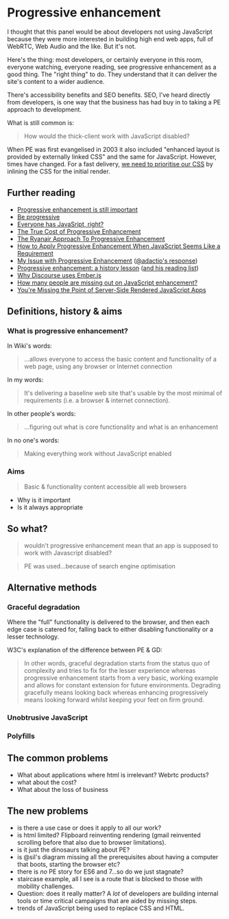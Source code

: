 # Progressive enhancement

I thought that this panel would be about developers not using JavaScript because they were more interested in building high end web apps, full of WebRTC, Web Audio and the like. But it's not.

Here's the thing: most developers, or certainly everyone in this room, everyone watching, everyone reading, see progressive enhancement as a good thing. The "right thing" to do. They understand that it can deliver the site's content to a wider audience.

There's accessibility benefits and SEO benefits. SEO, I've heard directly from developers, is one way that the business has had buy in to taking a PE approach to development.

What is still common is:

> How would the thick-client work with JavaScript disabled?

When PE was first evangelised in 2003 it also included "enhanced layout is provided by externally linked CSS" and the same for JavaScript. However, times have changed. For a fast delivery, [we need to prioritise our CSS](https://youtu.be/d5_6yHixpsQ?t=2m25s) by inlining the CSS for the initial render.










## Further reading

- [Progressive enhancement is still important](http://jakearchibald.com/2013/progressive-enhancement-still-important/)
- [Be progressive](https://adactio.com/journal/7706)
- [Everyone has JavaSript, right?](http://kryogenix.org/code/browser/everyonehasjs.html)
- [The True Cost of Progressive Enhancement](http://blog.easy-designs.net/archives/the-true-cost-of-progressive-enhancement/)
- [The Ryanair Approach To Progressive Enhancement](http://christianheilmann.com/2015/05/24/the-ryanair-approach-to-progressive-enhancement/)
- [How to Apply Progressive Enhancement When JavaScript Seems Like a Requirement](http://www.aaron-gustafson.com/notebook/how-to-apply-progressive-enhancement-when-javascript-seems-like-a-requirement/)
- [My Issue with Progressive Enhancement](https://plus.google.com/+ScottJenson/posts/S23BqQsEuvR) ([@adactio's response](https://adactio.com/journal/7774))
- [Progressive enhancement: a history lesson](http://cole007.net/blog/120/progressive-enhancement-a-history-lesson) ([and his reading list](http://readlists.com/c04e56c0/))
- [Why Discourse uses Ember.js](http://eviltrout.com/2013/02/10/why-discourse-uses-emberjs.html)
- [How many people are missing out on JavaScript enhancement?](https://gds.blog.gov.uk/2013/10/21/how-many-people-are-missing-out-on-javascript-enhancement/)
- [You're Missing the Point of Server-Side Rendered JavaScript Apps](http://tomdale.net/2015/02/youre-missing-the-point-of-server-side-rendered-javascript-apps/)

## Definitions, history & aims

### What is progressive enhancement?

In Wiki's words:

> ...allows everyone to access the basic content and functionality of a web page, using any browser or Internet connection

<div hidden>while also providing an enhanced version of the page to those with more advanced browser software or greater bandwidth</div>

In my words:

> It's delivering a baseline web site that's usable by the most minimal of requirements (i.e. a browser & internet connection).

In other people's words:

> ...figuring out what is core functionality and what is an enhancement

In no one's words:

> Making everything work without JavaScript enabled

### Aims

> Basic & functionality content accessible all web browsers




* Why is it important
* Is it always appropriate

## So what?

> wouldn't progressive enhancement mean that an app is supposed to work with Javascript disabled?

> PE was used...because of search engine optimisation

## Alternative methods

### Graceful degradation

Where the "full" functionality is delivered to the browser, and then each edge case is catered for, falling back to either disabling functionality or a lesser technology.

W3C's explanation of the difference between PE & GD:

> In other words, graceful degradation starts from the status quo of complexity and tries to fix for the lesser experience whereas progressive enhancement starts from a very basic, working example and allows for constant extension for future environments. Degrading gracefully means looking back whereas enhancing progressively means looking forward whilst keeping your feet on firm ground.


### Unobtrusive JavaScript


### Polyfills

## The common problems

* What about applications where html is irrelevant? Webrtc products?
* what about the cost?
* What about the loss of business


## The new problems

* is there a use case or does it apply to all our work?
* is html limited? Flipboard reinventing rendering (gmail reinvented scrolling before that also due to browser limitations).
* is it just the dinosaurs talking about PE?
* is @sil's diagram missing all the prerequisites about having a computer that boots, starting the browser etc?
* there is *no* PE story for ES6 and 7…so do we just stagnate?
* staircase example, all I see is a route that is blocked to those with mobility challenges.
* Question: does it really matter? A *lot* of developers are building internal tools or time critical campaigns that are aided by missing steps.
* trends of JavaScript being used to replace CSS and HTML.
